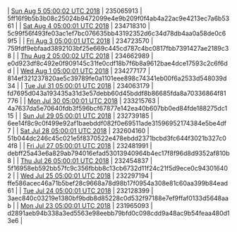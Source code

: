 | [Sun Aug  5 05:00:02 UTC 2018](https://transfer.sh/U534E/dashninja-dbdump-20180805070001.tar.bz2) | 235065913 | 5ff16f9b5b3b08c25024b9472099e4e9b209f0f4ab4a22ac9e4213ec7a6b5361 | 
| [Sat Aug  4 05:00:01 UTC 2018](https://transfer.sh/YpZL2/dashninja-dbdump-20180804070001.tar.bz2) | 234718310 | 5c99f56f493fe03ac1ef7bc076635bb43192352d6c34d78db4aa0a58de0c69f5 | 
| [Fri Aug  3 05:00:01 UTC 2018](https://transfer.sh/11PwTw/dashninja-dbdump-20180803070001.tar.bz2) | 234723570 | 759fdf9ebfaad3892103bf25e669c445cd787c4bc0817fbb7391427ae2189c38 | 
| [Thu Aug  2 05:00:02 UTC 2018](https://transfer.sh/FjSAt/dashninja-dbdump-20180802070002.tar.bz2) | 234662989 | e0d923df8c492e0f909145c31fe0cdf18b7f6b8a9612bae4dce17593c2c6f6dd | 
| [Wed Aug  1 05:00:01 UTC 2018](https://transfer.sh/6Y8fr/dashninja-dbdump-20180801070001.tar.bz2) | 234277177 | 814ef321237820ae5c39789fe0a1101eee898c74341eb00f6a2533d548039d34 | 
| [Tue Jul 31 05:00:01 UTC 2018](https://transfer.sh/psYez/dashninja-dbdump-20180731070001.tar.bz2) | 234063179 | fd7695d043a193435a31d3e57debb60d45bddf8b86685fda8a70336864f81776 | 
| [Mon Jul 30 05:00:01 UTC 2018](https://transfer.sh/MxqFf/dashninja-dbdump-20180730070001.tar.bz2) | 233215763 | 4a7637da5e70640fdb3f596bcf67877e142ea40b607bb0ed84fde188275dc115 | 
| [Sun Jul 29 05:00:01 UTC 2018](https://transfer.sh/uF5FC/dashninja-dbdump-20180729070001.tar.bz2) | 232739185 | 6ee14f8c9c0f499e92af1baebddf082f0e69511ade31596952174384e5be4df7 | 
| [Sat Jul 28 05:00:01 UTC 2018](https://transfer.sh/omP2x/dashninja-dbdump-20180728070001.tar.bz2) | 232604160 | 51b044dc246c45c021e5f8370522e478ebdd2371bcbd3fc644f3021b327c04f8 | 
| [Fri Jul 27 05:00:01 UTC 2018](https://transfer.sh/t39uu/dashninja-dbdump-20180727070001.tar.bz2) | 232481991 | debff25a43e6a829ab794016efad53013940964b4ec17f8f96d8d9352af810b8 | 
| [Thu Jul 26 05:00:01 UTC 2018](https://transfer.sh/fdQrs/dashninja-dbdump-20180726070001.tar.bz2) | 232454837 | 5f16958eb592bb57fc9c356fbbb8c13cb6732d11f24c21f5d9ece0c943016402 | 
| [Wed Jul 25 05:00:01 UTC 2018](https://transfer.sh/X2ATI/dashninja-dbdump-20180725070001.tar.bz2) | 232297194 | ffe586acec46a71b5bef28c9668a78d98b17f0954a308e81c60aa399b84ead61 | 
| [Tue Jul 24 05:00:01 UTC 2018](https://transfer.sh/iQTd0/dashninja-dbdump-20180724070001.tar.bz2) | 232128399 | 3aec840c03219e1380bf9bdb8d85228c0d532f97188e7ef9ffaf0133d5648aab | 
| [Mon Jul 23 05:00:01 UTC 2018](https://transfer.sh/16ajDL/dashninja-dbdump-20180723070001.tar.bz2) | 231965093 | d2891aeb94b338a3ed5563e98eebb79bfd0c098cdd9a48ac9b54feaa480d13e6 | 
